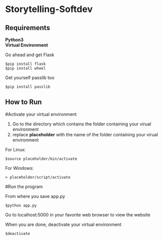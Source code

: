 # Storytelling-Softdev

## Requirements
**Python3 <br>
Virtual Environment**

Go ahead and get Flask
```
$pip install flask
$pip install wheel
```
Get yourself passlib too
```
$pip install passlib
```
## How to Run

#Activate your virtual environment 
1. Go to the directory which contains the folder containing your virual environment
2. replace **placeholder** with the name of the folder containing your virual environment

For Linux:
```
$source placeholder/bin/activate
```
For Windows:
```
> placeholder/script/activate
```
#Run the program

From where you save app.py
```
$python app.py
```
Go to localhost:5000 in your favorite web browser to view the website

When you are done, deactivate your virtual environment
```
$deactivate
```

